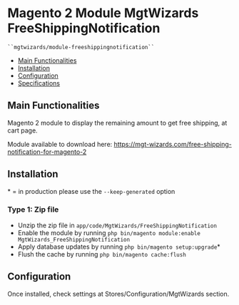 # Magento 2 Module MgtWizards FreeShippingNotification

    ``mgtwizards/module-freeshippingnotification``

-   [Main Functionalities](#markdown-header-main-functionalities)
-   [Installation](#markdown-header-installation)
-   [Configuration](#markdown-header-configuration)
-   [Specifications](#markdown-header-specifications)

## Main Functionalities

Magento 2 module to display the remaining amount to get free shipping, at cart page.

Module available to download here: https://mgt-wizards.com/free-shipping-notification-for-magento-2

## Installation

\* = in production please use the `--keep-generated` option

### Type 1: Zip file

-   Unzip the zip file in `app/code/MgtWizards/FreeShippingNotification`
-   Enable the module by running `php bin/magento module:enable MgtWizards_FreeShippingNotification`
-   Apply database updates by running `php bin/magento setup:upgrade`\*
-   Flush the cache by running `php bin/magento cache:flush`

## Configuration

Once installed, check settings at Stores/Configuration/MgtWizards section.
